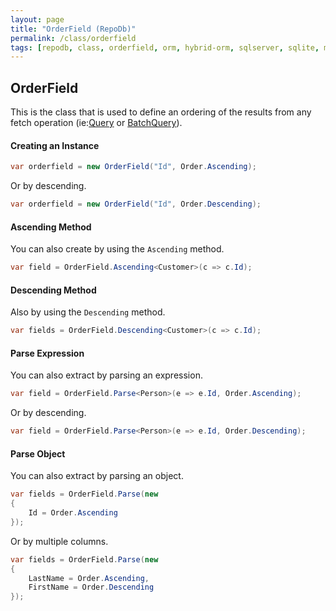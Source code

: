 ```yaml
---
layout: page
title: "OrderField (RepoDb)"
permalink: /class/orderfield
tags: [repodb, class, orderfield, orm, hybrid-orm, sqlserver, sqlite, mysql, postgresql]
---
```


## OrderField

This is the class that is used to define an ordering of the results from any fetch operation (ie:[Query](/operation/query) or [BatchQuery](/operation/batchquery)).

#### Creating an Instance

```csharp
var orderfield = new OrderField("Id", Order.Ascending);
```

Or by descending.

```csharp
var orderfield = new OrderField("Id", Order.Descending);
```

#### Ascending Method

You can also create by using the `Ascending` method.

```csharp
var field = OrderField.Ascending<Customer>(c => c.Id);
```

#### Descending Method

Also by using the `Descending` method.

```csharp
var fields = OrderField.Descending<Customer>(c => c.Id);
```

#### Parse Expression

You can also extract by parsing an expression.

```csharp
var field = OrderField.Parse<Person>(e => e.Id, Order.Ascending);
```

Or by descending.

```csharp
var field = OrderField.Parse<Person>(e => e.Id, Order.Descending);
```

#### Parse Object

You can also extract by parsing an object.

```csharp
var fields = OrderField.Parse(new
{
    Id = Order.Ascending
});
```

Or by multiple columns.

```csharp
var fields = OrderField.Parse(new
{
    LastName = Order.Ascending,
    FirstName = Order.Descending
});
```


